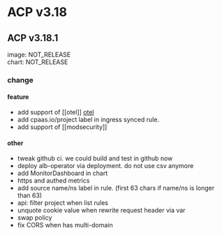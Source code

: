 # ACP v3.18
## ACP v3.18.1
image: NOT_RELEASE  
chart: NOT_RELEASE  
### change
#### feature
* add support of [[otel]] [otel](https://github.com/alauda/alb/commit/16ee00dd009cda1bd5fb48ad803b48fe5427d2b6)
* add cpaas.io/project label in ingress synced rule.
* add support of [[modsecurity]]
#### other
* tweak github ci. we could build and test in github now
* deploy alb-operator via deployment. do not use csv anymore
* add MonitorDashboard in chart 
* https and authed metrics
* add source name/ns label in rule. (first 63 chars if name/ns is longer than 63)
* api: filter project when list rules
* unquote cookie value when rewrite request header via var
* swap policy
* fix CORS when has multi-domain